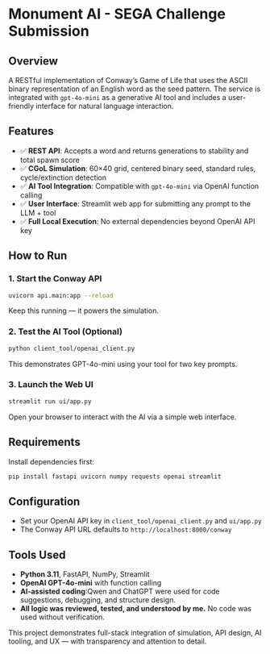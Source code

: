 # Monument AI - SEGA Challenge Submission

## Overview
A RESTful implementation of Conway’s Game of Life that uses the ASCII binary representation of an English word as the seed pattern. The service is integrated with `gpt-4o-mini` as a generative AI tool and includes a user-friendly interface for natural language interaction.

## Features
- ✅ **REST API**: Accepts a word and returns generations to stability and total spawn score
- ✅ **CGoL Simulation**: 60×40 grid, centered binary seed, standard rules, cycle/extinction detection
- ✅ **AI Tool Integration**: Compatible with `gpt-4o-mini` via OpenAI function calling
- ✅ **User Interface**: Streamlit web app for submitting any prompt to the LLM + tool
- ✅ **Full Local Execution**: No external dependencies beyond OpenAI API key

## How to Run

### 1. Start the Conway API
```bash
uvicorn api.main:app --reload
```
Keep this running — it powers the simulation.

### 2. Test the AI Tool (Optional)
```bash
python client_tool/openai_client.py
```
This demonstrates GPT-4o-mini using your tool for two key prompts.

### 3. Launch the Web UI
```bash
streamlit run ui/app.py
```
Open your browser to interact with the AI via a simple web interface.

## Requirements
Install dependencies first:
```bash
pip install fastapi uvicorn numpy requests openai streamlit
```

## Configuration
- Set your OpenAI API key in `client_tool/openai_client.py` and `ui/app.py`
- The Conway API URL defaults to `http://localhost:8000/conway` 

## Tools Used
- **Python 3.11**, FastAPI, NumPy, Streamlit
- **OpenAI GPT-4o-mini** with function calling
- **AI-assisted coding**:Qwen and ChatGPT were used for code suggestions, debugging, and structure design.
- **All logic was reviewed, tested, and understood by me.** No code was used without verification.

This project demonstrates full-stack integration of simulation, API design, AI tooling, and UX — with transparency and attention to detail.
